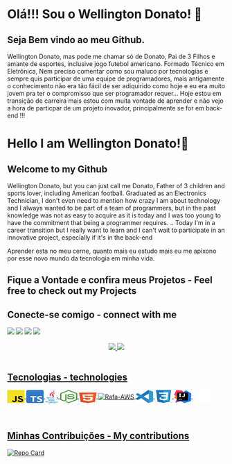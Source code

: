 
<div>
    <h1>Olá!!! Sou o Wellington Donato! 👋 </h1>
    <h2>Seja Bem vindo ao meu Github.</h2>
    <p> Wellington Donato, mas pode me chamar só de Donato, Pai de 3 Filhos e amante de esportes, inclusive jogo futebol americano. Formado Técnico em Eletrônica, Nem preciso comentar como sou maluco por tecnologias e sempre quis participar de uma equipe de programadores, mais antigamente o conhecimento não era tão fácil de ser adiquirido como hoje e eu era muito jovem pra ter o compromisso que ser programador requer... Hoje estou em transição de carreira mais estou com muita vontade de aprender e não vejo a hora de particpar de um projeto inovador, principalmente se for em back-end !!! 
    </p>
    <h1>Hello I am Wellington Donato!👋 </h1>
    <h2>Welcome to my Github</h2>
    <p>Wellington Donato, but you can just call me Donato, Father of 3 children and sports lover, including American football. Graduated as an Electronics Technician, I don't even need to mention how crazy I am about technology and I always wanted to be part of a team of programmers, but in the past knowledge was not as easy to acquire as it is today and I was too young to have the commitment that being a programmer requires. .. Today I'm in a career transition but I really want to learn and I can't wait to participate in an innovative project, especially if it's in the back-end</p>
    <p>Aprender esta no meu cerne, quanto mais eu estudo mais eu me apixono por esse novo mundo da tecnologia em minha vida. 
    </p>
    <h2>Fique a Vontade e confira meus Projetos - Feel free to check out my Projects</h2> 
</div>
<div>
    <h2>Conecte-se comigo - connect with me </h2>
   <a href="https://www.linkedin.com/in/dev-donato/" target="_blank"><img src="https://img.shields.io/badge/-LinkedIn-%230077B5?style=for-the-badge&logo=linkedin&logoColor=white" target="_blank"></a> 
   <a href="https://discord.com/channels/@dev.donatello" target="83Rfl#3843"><img src="https://img.shields.io/badge/Discord-7289DA?style=for-the-badge&logo=discord&logoColor=white" target="_blank"></a> 
    <a href = "mailto:dev.donatello3@gmail.com"><img src="https://img.shields.io/badge/-Gmail-%23333?style=for-the-badge&logo=gmail&logoColor=white" target="_blank"></a>
    <a href="https://www.instagram.com/dev.donatello/" target="_blank"><img src="https://img.shields.io/badge/-Instagram-000?style=for-the-badge&logo=instagram&logoColor=red" target="_blank"</a>
</div>
<br>
<div align="center">
  <a href="https://github.com/donatowr">
  <img height="180em" src="https://github-readme-stats.vercel.app/api?username=donatowr&show_icons=true&theme=tokyonight&include_all_commits=true&count_private=true"/>
  <img height="180em" src="https://github-readme-stats.vercel.app/api/top-langs/?username=donatowr&layout=compact&langs_count=7&theme=tokyonight"/>
</div>
<div style="display: inline_block"><br>
    <h2>Tecnologias - technologies</h2>
  <img align="center" alt="Donato-JavaScript" height="30" width="40" src="https://raw.githubusercontent.com/donatowr/Portfolio-js/main/data/imgs/js.png">
  <img align="center" alt="Donato-TypeScript" height="30" width="40" src="https://raw.githubusercontent.com/donatowr/Portfolio-js/main/data/imgs/ts.png">
  <img align="center" alt="Donato-Java" height="30" width="30" src="https://raw.githubusercontent.com/donatowr/Portfolio-js/main/data/imgs/java.png">
  <img align="center" alt="Donato-Node.js" height="30" width="40" src="https://raw.githubusercontent.com/donatowr/Portfolio-js/main/data/imgs/nodejs.png">
  <img align="center" alt="Rafa-HTML" height="30" width="40" src="https://raw.githubusercontent.com/donatowr/Portfolio-js/main/data/imgs/html.png">
  <img align="center" alt="Rafa-AWS" height="30" width="30" src="https://static-00.iconduck.com/assets.00/aws-icon-2048x2048-274bm1xi.png">
  <img align="center" alt="Rafa-VSCode" height="30" width="40" src="https://raw.githubusercontent.com/donatowr/Portfolio-js/main/data/imgs/vscode.png">
  <img align="center" alt="Rafa-CSS" height="30" width="40" src="https://raw.githubusercontent.com/devicons/devicon/master/icons/css3/css3-original.svg">
  <img align="center" alt="Rafa-Intelijji" height="30" width="40" src="https://raw.githubusercontent.com/donatowr/Portfolio-js/main/data/imgs/IntelliJ_IDEA_Icon.svg.png">
  <img align="center" alt="Rafa-Intelijji" height="30" width="40" src="https://raw.githubusercontent.com/donatowr/Portfolio-js/main/data/imgs/github.png">
</div>
<br>
<br>


    

## Minhas Contribuições - My contributions
[![Repo Card](https://github-readme-stats.vercel.app/api/pin/?username=donatowr&repo=dio-lab-open-source&bg_color=000&border_color=30A3DC&show_icons=true&icon_color=30A3DC&title_color=E94D5F&text_color=FFF)](https://github.com/donatowr/dio-lab-open-source)
